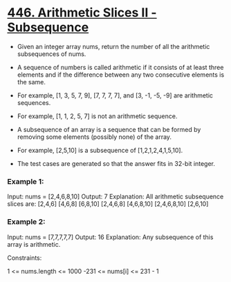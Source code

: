 # [446. Arithmetic Slices II - Subsequence](https://leetcode.com/problems/arithmetic-slices-ii-subsequence/)


- Given an integer array nums, return the number of all the arithmetic subsequences of nums.

- A sequence of numbers is called arithmetic if it consists of at least three elements and if the difference between any two consecutive elements is the same.

- For example, [1, 3, 5, 7, 9], [7, 7, 7, 7], and [3, -1, -5, -9] are arithmetic sequences.
- For example, [1, 1, 2, 5, 7] is not an arithmetic sequence.
- A subsequence of an array is a sequence that can be formed by removing some elements (possibly none) of the array.

- For example, [2,5,10] is a subsequence of [1,2,1,2,4,1,5,10].
- The test cases are generated so that the answer fits in 32-bit integer.

 

### Example 1:

Input: nums = [2,4,6,8,10]
Output: 7
Explanation: All arithmetic subsequence slices are:
[2,4,6]
[4,6,8]
[6,8,10]
[2,4,6,8]
[4,6,8,10]
[2,4,6,8,10]
[2,6,10]



### Example 2:

Input: nums = [7,7,7,7,7]
Output: 16
Explanation: Any subsequence of this array is arithmetic.
 

Constraints:

1  <= nums.length <= 1000
-231 <= nums[i] <= 231 - 1
